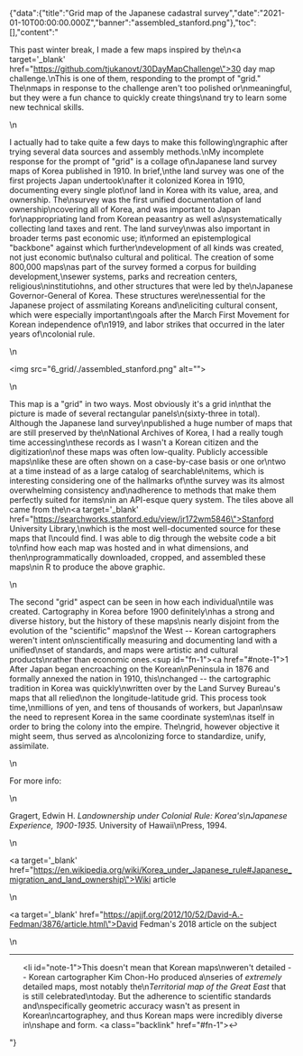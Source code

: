 {"data":{"title":"Grid map of the Japanese cadastral survey","date":"2021-01-10T00:00:00.000Z","banner":"assembled_stanford.png"},"toc":[],"content":"<p>This past winter break, I made a few maps inspired by the\n<a target='_blank'  href=\"https://github.com/tjukanovt/30DayMapChallenge\">30 day map challenge</a>.\nThis is one of them, responding to the prompt of &quot;grid.&quot; The\nmaps in response to the challenge aren&#39;t too polished or\nmeaningful, but they were a fun chance to quickly create things\nand try to learn some new technical skills.</p>\n<p>I actually had to take quite a few days to make this following\ngraphic after trying several data sources and assembly methods.\nMy incomplete response for the prompt of &quot;grid&quot; is a collage of\nJapanese land survey maps of Korea published in 1910. In brief,\nthe land survey was one of the first projects Japan undertook\nafter it colonized Korea in 1910, documenting every single plot\nof land in Korea with its value, area, and ownership. The\nsurvey was the first unified documentation of land ownership\ncovering all of Korea, and was important to Japan for\nappropriating land from Korean peasantry as well as\nsystematically collecting land taxes and rent. The land survey\nwas also important in broader terms past economic use; it\nformed an epistemplogical &quot;backbone&quot; against which further\ndevelopment of all kinds was created, not just economic but\nalso cultural and political. The creation of some 800,000 maps\nas part of the survey formed a corpus for building development,\nsewer systems, parks and recreation centers, religious\ninstitutiohns, and other structures that were led by the\nJapanese Governor-General of Korea. These structures were\nessential for the Japanese project of assmilating Koreans and\neliciting cultural consent, which were especially important\ngoals after the March First Movement for Korean independence of\n1919, and labor strikes that occurred in the later years of\ncolonial rule.</p>\n<p><img src=\"6_grid/./assembled_stanford.png\" alt=\"\"></p>\n<p>This map is a &quot;grid&quot; in two ways. Most obviously it&#39;s a grid in\nthat the picture is made of several rectangular panels\n(sixty-three in total). Although the Japanese land survey\npublished a huge number of maps that are still preserved by the\nNational Archives of Korea, I had a really tough time accessing\nthese records as I wasn&#39;t a Korean citizen and the digitization\nof these maps was often low-quality. Publicly accessible maps\nlike these are often shown on a case-by-case basis or one or\ntwo at a time instead of as a large catalog of searchable\nitems, which is interesting considering one of the hallmarks of\nthe survey was its almost overwhelming consistency and\nadherence to methods that make them perfectly suited for items\nin an API-esque query system. The tiles above all came from the\n<a target='_blank'  href=\"https://searchworks.stanford.edu/view/jr172wm5846\">Stanford University Library</a>,\nwhich is the most well-documented source for these maps that I\ncould find. I was able to dig through the website code a bit to\nfind how each map was hosted and in what dimensions, and then\nprogrammatically downloaded, cropped, and assembled these maps\nin R to produce the above graphic.</p>\n<p>The second &quot;grid&quot; aspect can be seen in how each individual\ntile was created. Cartography in Korea before 1900 definitely\nhas a strong and diverse history, but the history of these maps\nis nearly disjoint from the evolution of the &quot;scientific&quot; maps\nof the West -- Korean cartographers weren&#39;t intent on\nscientifically measuring and documenting land with a unified\nset of standards, and maps were artistic and cultural products\nrather than economic ones.<sup id=\"fn-1\"><a href=\"#note-1\">1</a></sup> After Japan began encroaching on the Korean\nPeninsula in 1876 and formally annexed the nation in 1910, this\nchanged -- the cartographic tradition in Korea was quickly\nwritten over by the Land Survey Bureau&#39;s maps that all relied\non the longitude-latitude grid. This process took time,\nmillions of yen, and tens of thousands of workers, but Japan\nsaw the need to represent Korea in the same coordinate system\nas itself in order to bring the colony into the empire. The\ngrid, however objective it might seem, thus served as a\ncolonizing force to standardize, unify, assimilate.</p>\n<p>For more info:</p>\n<p>Gragert, Edwin H. <em>Landownership under Colonial Rule: Korea&#39;s\nJapanese Experience, 1900-1935.</em> University of Hawaii\nPress, 1994.</p>\n<p><a target='_blank'  href=\"https://en.wikipedia.org/wiki/Korea_under_Japanese_rule#Japanese_migration_and_land_ownership\">Wiki article</a></p>\n<p><a target='_blank'  href=\"https://apjjf.org/2012/10/52/David-A.-Fedman/3876/article.html\">David Fedman&#39;s 2018 article on the subject</a></p>\n<hr/><ol><li id=\"note-1\">This doesn&#39;t mean that Korean maps\nweren&#39;t detailed -- Korean cartographer Kim Chon-Ho produced a\nseries of <em>extremely</em> detailed maps, most notably the\n<em>Territorial map of the Great East</em> that is still celebrated\ntoday. But the adherence to scientific standards and\nspecifically geometric accuracy wasn&#39;t as present in Korean\ncartographey, and thus Korean maps were incredibly diverse in\nshape and form. <a class=\"backlink\" href=\"#fn-1\">↩</a></li></ol>"}